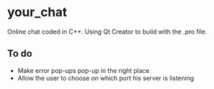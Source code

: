 # your_chat
Online chat coded in C++. Using Qt Creator to build with the .pro file.

## To do
* Make error pop-ups pop-up in the right place
* Allow the user to choose on which port his server is listening

